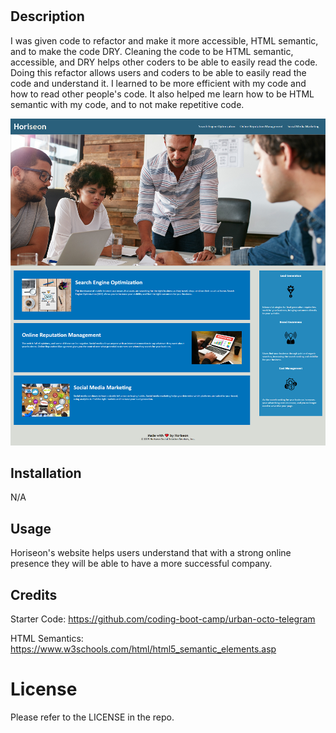 # <horiseon-refactor>

## Description

I was given code to refactor and make it more accessible, HTML semantic, and to make the code DRY. Cleaning the code to be HTML semantic, accessible, and DRY helps other coders to be able to easily read the code. Doing this refactor allows users and coders to be able to easily read the code and understand it. I learned to be more efficient with my code and how to read other people's code. It also helped me learn how to be HTML semantic with my code, and to not make repetitive code.

<img src="./assets/image.png"/>

## Installation

N/A

## Usage

Horiseon's website helps users understand that with a strong online presence they will be able to have a more successful company.

## Credits

Starter Code: https://github.com/coding-boot-camp/urban-octo-telegram

HTML Semantics: https://www.w3schools.com/html/html5_semantic_elements.asp

# License

Please refer to the LICENSE in the repo.
